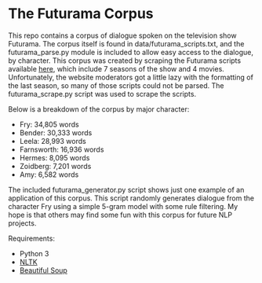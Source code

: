# The Futurama Corpus

This repo contains a corpus of dialogue spoken on the television show Futurama. The corpus itself is found in data/futurama_scripts.txt, and the futurama_parse.py module is included to allow easy access to the dialogue, by character. This corpus was created by scraping the Futurama scripts available [here](https://theinfosphere.org), which include 7 seasons of the show and 4 movies. Unfortunately, the website moderators got a little lazy with the formatting of the last season, so many of those scripts could not be parsed. The futurama_scrape.py script was used to scrape the scripts.

Below is a breakdown of the corpus by major character:
- Fry: 34,805 words
- Bender: 30,333 words
- Leela: 28,993 words
- Farnsworth: 16,936 words
- Hermes: 8,095 words
- Zoidberg: 7,201 words
- Amy: 6,582 words

The included futurama_generator.py script shows just one example of an application of this corpus. This script randomly generates dialogue from the character Fry using a simple 5-gram model with some rule filtering. My hope is that others may find some fun with this corpus for future NLP projects.

Requirements:
- Python 3
- [NLTK](https://github.com/nltk/nltk.git)
- [Beautiful Soup](https://pypi.python.org/pypi/beautifulsoup4)
